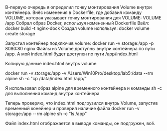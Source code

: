 В-первую очередь я определил точку монтирования Volume внутри контейнера. 
Внёс изменения в Dockerfile, где добавил команду VOLUME, которая указывает точку монтирования для VOLUME: VOLUME /app
Собрал образ Docker, используя измененный Dockerfile
Ввёл: docker build -t nginx-dock
Создал volume используя: docker volume create storage

Запустил контейнер подключив volume: docker run -v storage:/app -p 8080:80 nginx
Файлы из Volume доступны внутри контейнера по пути /app. А мой index.html будет доступен по пути /app/index.html

Копирую данные index.html внутрь volume: 

docker run -v storage:/app -v /Users/Win10Pro/desktop/lab5:/data --rm alpine sh -c "cp /data/index.html /app/"

Я использовал образ alpine для временного контейнера и команды sh -c для выполнения команд внутри контейнера

Теперь проверяю, что index.html подгрузился внутрь Volume, запустив временный конейнер и проверил наличие файла docker run -v storage:/app --rm alpine sh -c "ls /app"

Файл index.html отображается в выводе команды, он подгружен, всё.